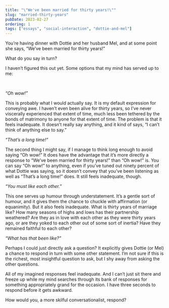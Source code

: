 ```yaml
---
title: "\"We've been married for thirty years!\""
slug: "married-thirty-years"
pubDate: 2023-02-27
ordering: 1
tags: ["essays", "social-interaction", "dottie-and-mel"]
---	
```


<span class="small-caps">You’re having dinner</span> with Dottie and her husband Mel, and at some point she says, “We’ve been married for thirty years!”

What do you say in turn?

I haven’t figured this out yet. Some options that my mind has served up to me:

<br />

_“Oh wow!”_

This is probably what I would actually say. It is my default expression for conveying awe. I haven’t even been alive for thirty years, so I’ve never viscerally experienced that extent of time, much less been tethered by the bonds of matrimony to anyone for that extent of time. The problem is that it feels inadequate. It doesn’t really say anything, and it kind of says, “I can’t think of anything else to say.”

_“That’s a long time!”_

The second thing I might say, if I manage to think long enough to avoid saying “Oh wow!” It does have the advantage that it’s more directly a response to “We’ve been married for thirty years!” than “Oh wow!” is. You can say “Oh wow!” to anything, even if you’ve tuned out ninety percent of what Dottie was saying, so it doesn’t convey that you’ve been listening as well as “That’s a long time!” does. It still feels inadequate, though.

_“You must like each other.”_

This one serves up humour through understatement. It’s a gentle sort of humour, and it gives them the chance to chuckle with affirmation (or equanimity). But it also feels inadequate. What is thirty years of marriage like? How many seasons of highs and lows has their partnership weathered? Are they as in love with each other as they were thirty years ago, or are they yoked to each other out of some sort of inertia? Have they remained faithful to each other?

_“What has that been like?”_

Perhaps I could just directly ask a question? It explicitly gives Dottie (or Mel) a chance to respond in turn with some other statement. I’m not sure if this is the richest, most insightful question to ask, but I shy away from asking the other questions.

All of my imagined responses feel inadequate. And I can’t just sit there and freeze up while my mind searches through its bank of responses for something appropriately grand for the occasion. I have three seconds to respond before it gets awkward.

How would you, a more skilful conversationalist, respond?
